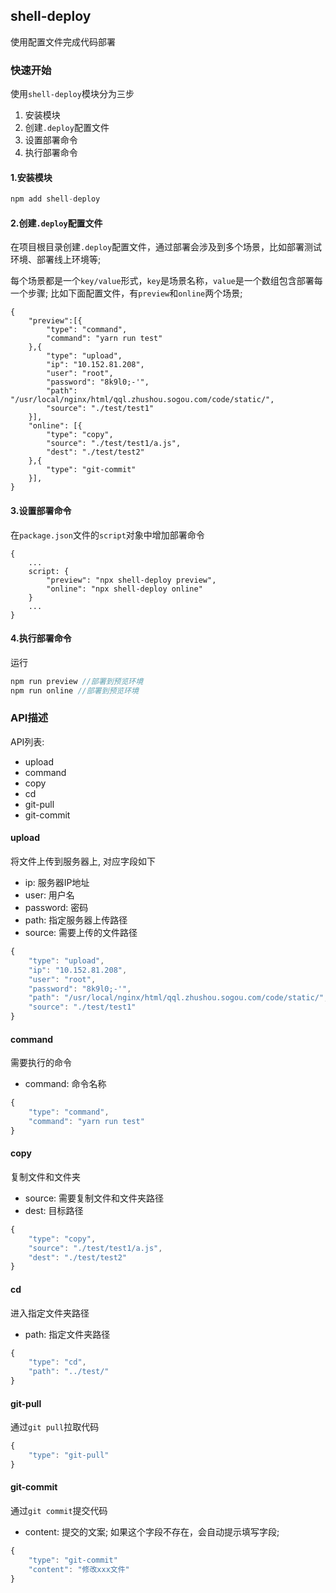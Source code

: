 ## shell-deploy
使用配置文件完成代码部署

### 快速开始
使用`shell-deploy`模块分为三步
1. 安装模块
2. 创建`.deploy`配置文件
3. 设置部署命令
4. 执行部署命令


#### 1.安装模块
```js
npm add shell-deploy
```

#### 2.创建`.deploy`配置文件

在项目根目录创建`.deploy`配置文件，通过部署会涉及到多个场景，比如部署测试环境、部署线上环境等;  

每个场景都是一个`key/value`形式，`key`是场景名称，`value`是一个数组包含部署每一个步骤;
比如下面配置文件，有`preview`和`online`两个场景;
```
{
    "preview":[{
        "type": "command",
        "command": "yarn run test"
    },{
        "type": "upload",
        "ip": "10.152.81.208",
        "user": "root",
        "password": "8k9l0;-'",
        "path": "/usr/local/nginx/html/qql.zhushou.sogou.com/code/static/",
        "source": "./test/test1"
    }], 
    "online": [{
        "type": "copy",
        "source": "./test/test1/a.js",
        "dest": "./test/test2"
    },{
        "type": "git-commit"    
    }],    
}
```

#### 3.设置部署命令

在`package.json`文件的`script`对象中增加部署命令

```
{
    ...
    script: {
        "preview": "npx shell-deploy preview",
        "online": "npx shell-deploy online"
    }
    ...  
}
```

#### 4.执行部署命令

运行
```js
npm run preview //部署到预览环境
npm run online //部署到预览环境
```


### API描述

API列表:
* upload
* command
* copy
* cd 
* git-pull
* git-commit

#### upload
将文件上传到服务器上, 对应字段如下
* ip: 服务器IP地址
* user: 用户名
* password: 密码
* path: 指定服务器上传路径
* source: 需要上传的文件路径

```js
{
    "type": "upload",
    "ip": "10.152.81.208",
    "user": "root",
    "password": "8k9l0;-'",
    "path": "/usr/local/nginx/html/qql.zhushou.sogou.com/code/static/",
    "source": "./test/test1"
}
```

#### command 
需要执行的命令
* command: 命令名称

```js
{
    "type": "command",
    "command": "yarn run test"
}
```

#### copy
复制文件和文件夹

* source: 需要复制文件和文件夹路径
* dest: 目标路径

```js
{
    "type": "copy",  
    "source": "./test/test1/a.js",
    "dest": "./test/test2"
}
```

#### cd
进入指定文件夹路径
* path: 指定文件夹路径

```js
{
    "type": "cd",
    "path": "../test/" 
}
```

#### git-pull
通过`git pull`拉取代码

```js
{
    "type": "git-pull"
}
```

#### git-commit 
通过`git commit`提交代码

* content: 提交的文案; 如果这个字段不存在，会自动提示填写字段;
```js
{
    "type": "git-commit"
    "content": "修改xxx文件"
}
```
